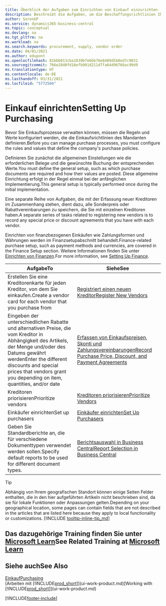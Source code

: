 ```yaml
---
title: Überblick der Aufgaben zum Einrichten von Einkauf einzurichten | Microsoft Docs
description: Beschreibt die Aufgaben, um die Beschaffungsrichtlinien Ihres Mandanten festzulegen und Ihre Einkaufsprozesse einzurichten.
author: SorenGP
ms.service: dynamics365-business-central
ms.topic: conceptual
ms.devlang: na
ms.tgt_pltfrm: na
ms.workload: na
ms.search.keywords: procurement, supply, vendor order
ms.date: 04/01/2021
ms.author: edupont
ms.openlocfilehash: 81bbb013cba1039bfe6bb76e8489d5b8ed7c9831
ms.sourcegitcommit: 766e2840fd16efb901d211d7fa64d96766ac99d9
ms.translationtype: HT
ms.contentlocale: de-DE
ms.lasthandoff: 03/31/2021
ms.locfileid: "5772504"
---
```

# <a name="setting-up-purchasing"></a><span data-ttu-id="3cf33-103">Einkauf einrichten</span><span class="sxs-lookup"><span data-stu-id="3cf33-103">Setting Up Purchasing</span></span>
<span data-ttu-id="3cf33-104">Bevor Sie Einkaufsprozesse verwalten können, müssen die Regeln und Werte konfiguriert werden, die die Einkaufsrichtlinien des Mandanten definieren.</span><span class="sxs-lookup"><span data-stu-id="3cf33-104">Before you can manage purchase processes, you must configure the rules and values that define the company's purchase policies.</span></span>

<span data-ttu-id="3cf33-105">Definieren Sie zunächst die allgemeinen Einstellungen wie die erforderlichen Belege und die gewünschte Buchung der entsprechenden Werte.</span><span class="sxs-lookup"><span data-stu-id="3cf33-105">You must define the general setup, such as which purchase documents are required and how their values are posted.</span></span> <span data-ttu-id="3cf33-106">Diese allgemeine Einrichtung erfolgt in der Regel einmal bei der anfänglichen Implementierung.</span><span class="sxs-lookup"><span data-stu-id="3cf33-106">This general setup is typically performed once during the initial implementation.</span></span>

<span data-ttu-id="3cf33-107">Eine separate Reihe von Aufgaben, die mit der Erfassung neuer Kreditoren im Zusammenhang stehen, dient dazu, alle Sonderpreis oder Rabattvereinbarungen zu speichern, die Sie mit einzelnen Kreditoren haben.</span><span class="sxs-lookup"><span data-stu-id="3cf33-107">A separate series of tasks related to registering new vendors is to record any special price or discount agreements that you have with each vendor.</span></span>

<span data-ttu-id="3cf33-108">Einrichten von finanzbezogenen Einkäufen wie Zahlungsformen und Währungen werden im Finanzsetupabschnitt behandelt.</span><span class="sxs-lookup"><span data-stu-id="3cf33-108">Finance-related purchase setup, such as payment methods and currencies, are covered in the Finance Setup section.</span></span> <span data-ttu-id="3cf33-109">Weitere Informationen finden Sie unter [Einrichten von Finanzen](finance-setup-finance.md).</span><span class="sxs-lookup"><span data-stu-id="3cf33-109">For more information, see [Setting Up Finance](finance-setup-finance.md).</span></span>

| <span data-ttu-id="3cf33-110">Aufgabe</span><span class="sxs-lookup"><span data-stu-id="3cf33-110">To</span></span> | <span data-ttu-id="3cf33-111">Siehe</span><span class="sxs-lookup"><span data-stu-id="3cf33-111">See</span></span> |
| --- | --- |
| <span data-ttu-id="3cf33-112">Erstellen Sie eine Kreditorenkarte für jeden Kreditor, von dem Sie einkaufen.</span><span class="sxs-lookup"><span data-stu-id="3cf33-112">Create a vendor card for each vendor that you purchase from</span></span>|[<span data-ttu-id="3cf33-113">Registriert einen neuen Kreditor</span><span class="sxs-lookup"><span data-stu-id="3cf33-113">Register New Vendors</span></span>](purchasing-how-register-new-vendors.md) |
| <span data-ttu-id="3cf33-114">Eingeben der unterschiedlichen Rabatte und alternativen Preise, die vom Kreditor in Abhängigkeit des Artikels, der Menge und/oder des Datums gewährt werden</span><span class="sxs-lookup"><span data-stu-id="3cf33-114">Enter the different discounts and special prices that vendors grant you depending on item, quantities, and/or date</span></span> |[<span data-ttu-id="3cf33-115">Erfassen von Einkaufspreisen, Skonti und Zahlungsvereinbarungen</span><span class="sxs-lookup"><span data-stu-id="3cf33-115">Record Purchase Price, Discount, and Payment Agreements</span></span>](purchasing-how-record-purchase-price-discount-payment-agreements.md) |
| <span data-ttu-id="3cf33-116">Kreditoren priorisieren</span><span class="sxs-lookup"><span data-stu-id="3cf33-116">Prioritize vendors</span></span> |[<span data-ttu-id="3cf33-117">Kreditoren priorisieren</span><span class="sxs-lookup"><span data-stu-id="3cf33-117">Prioritize Vendors</span></span>](purchasing-how-prioritize-vendors.md) |
| <span data-ttu-id="3cf33-118">Einkäufer einrichten</span><span class="sxs-lookup"><span data-stu-id="3cf33-118">Set up purchasers</span></span> |[<span data-ttu-id="3cf33-119">Einkäufer einrichten</span><span class="sxs-lookup"><span data-stu-id="3cf33-119">Set Up Purchasers</span></span>](purchasing-how-setup-purchasers.md) |
|<span data-ttu-id="3cf33-120">Geben Sie Standardberichte an, die für verschiedene Dokumenttypen verwendet werden sollen.</span><span class="sxs-lookup"><span data-stu-id="3cf33-120">Specify default reports to be used for different document types.</span></span>|[<span data-ttu-id="3cf33-121">Berichtsauswahl in Business Central</span><span class="sxs-lookup"><span data-stu-id="3cf33-121">Report Selection in Business Central</span></span>](across-report-selections.md)|

> [!TIP]
> <span data-ttu-id="3cf33-122">Abhängig von Ihrem geografischen Standort können einige Seiten Felder enthalten, die in den hier aufgeführten Artikeln nicht beschrieben sind, da sie für lokale Funktionen oder Anpassungen gelten.</span><span class="sxs-lookup"><span data-stu-id="3cf33-122">Depending on your geographical location, some pages can contain fields that are not described in the articles that are listed here because they apply to local functionality or customizations.</span></span> [!INCLUDE [tooltip-inline-tip_md](includes/tooltip-inline-tip_md.md)]

## <a name="see-related-training-at-microsoft-learn"></a><span data-ttu-id="3cf33-123">Das dazugehörige Training finden Sie unter [Microsoft Learn](/learn/paths/trade-get-started-dynamics-365-business-central/)</span><span class="sxs-lookup"><span data-stu-id="3cf33-123">See Related Training at [Microsoft Learn](/learn/paths/trade-get-started-dynamics-365-business-central/)</span></span>

## <a name="see-also"></a><span data-ttu-id="3cf33-124">Siehe auch</span><span class="sxs-lookup"><span data-stu-id="3cf33-124">See Also</span></span>

[<span data-ttu-id="3cf33-125">Einkauf</span><span class="sxs-lookup"><span data-stu-id="3cf33-125">Purchasing</span></span>](purchasing-manage-purchasing.md)  
<span data-ttu-id="3cf33-126">[Arbeiten mit [!INCLUDE[prod_short](includes/prod_short.md)]](ui-work-product.md)</span><span class="sxs-lookup"><span data-stu-id="3cf33-126">[Working with [!INCLUDE[prod_short](includes/prod_short.md)]](ui-work-product.md)</span></span>


[!INCLUDE[footer-include](includes/footer-banner.md)]